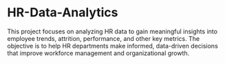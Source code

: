 # HR-Data-Analytics
This project focuses on analyzing HR data to gain meaningful insights into employee trends, attrition, performance, and other key metrics. The objective is to help HR departments make informed, data-driven decisions that improve workforce management and organizational growth.
